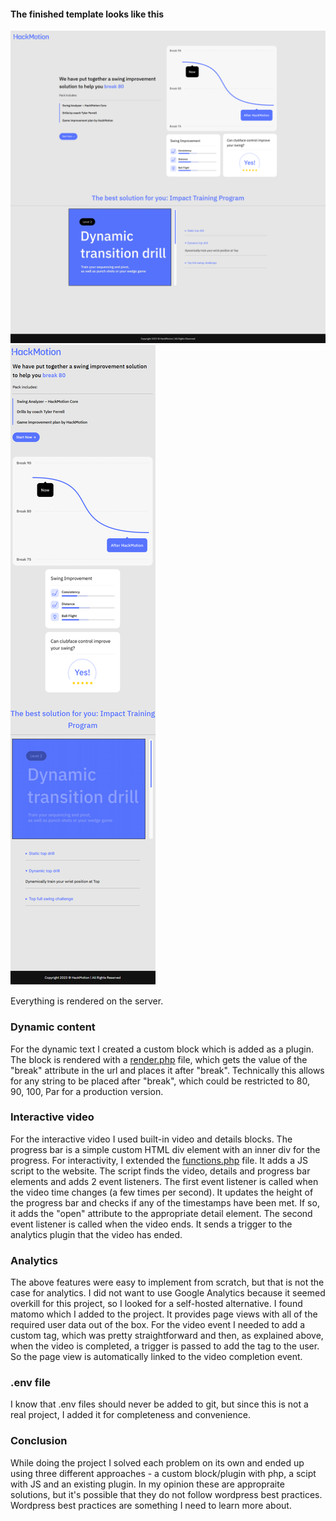 #### The finished template looks like this
![Desktop screenshot](desktop.png)
![Mobile screenshot](mobile.png)

Everything is rendered on the server.

### Dynamic content
For the dynamic text I created a custom block which is added as a plugin. The block is rendered with a [render.php](wordpress/wp-content/plugins/text-from-url/src/render.php) file, which gets the value of the "break" attribute in the url and places it after "break".
Technically this allows for any string to be placed after "break", which could be restricted to 80, 90, 100, Par for a production version.

### Interactive video
For the interactive video I used built-in video and details blocks. The progress bar is a simple custom HTML div element with an inner div for the progress. For interactivity, I extended the [functions.php](wordpress/wp-content/themes/hackmotion_theme/functions.php)
file. It adds a JS script to the website. The script finds the video, details and progress bar elements and adds 2 event listeners. The first event listener is called when the video time changes (a few times per second). It updates the height of the progress bar
and checks if any of the timestamps have been met. If so, it adds the "open" attribute to the appropriate detail element. The second event listener is called when the video ends. It sends a trigger to the analytics plugin that the video has ended.

### Analytics
The above features were easy to implement from scratch, but that is not the case for analytics. I did not want to use Google Analytics because it seemed overkill for this project, so I looked for a self-hosted alternative. I found matomo which I added to the project.
It provides page views with all of the required user data out of the box. For the video event I needed to add a custom tag, which was pretty straightforward and then, as explained above, when the video is completed, a trigger is passed to add the tag to the user.
So the page view is automatically linked to the video completion event.

### .env file
I know that .env files should never be added to git, but since this is not a real project, I added it for completeness and convenience.

### Conclusion
While doing the project I solved each problem on its own and ended up using three different approaches - a custom block/plugin with php, a scipt with JS and an existing plugin. In my opinion these are appropraite solutions, but it's possible that they do not
follow wordpress best practices. Wordpress best practices are something I need to learn more about.
